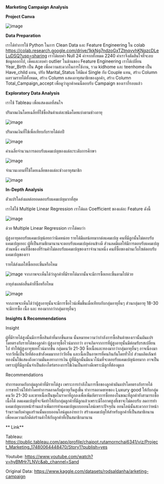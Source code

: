 **Marketing Campaign Analysis**

**Project Canva**

![image](https://github.com/user-attachments/assets/60b17cfc-e4e5-4a5a-ba50-0c53f00a52aa)

**Data Preparation**

เราได้ทำการใช้ Python ในการ Clean Data และ Feature Engineering ใน colab https://colab.research.google.com/drive/1kkNg7ndzoGxTZtnqvvhKNqzcDLeLuDSQ?usp=sharing เราได้ผบค่า Null 24 ค่าจากทั้งหมด 2240 ค่าเราจึงตัดสินใจที่จะลบข้อมูลออกไป, เช็คและลบค่า outlier
ในด้านของ Feature Engineering เราได้เปลี่ยน Year_Birth เป็น Age เพื่อความสะดวกในการใช้งาน, รวม kidhome และ teenhome เป็น Have_child แทน, ปรับ Marital_Status ให้มีแค่ Single กับ Couple แทน, สร้าง Column ผลรวมรายได้ทั้งหมด, สร้าง Column แสดงอายุสมาชิกของลูกค้า, สร้าง Column Total_Campaign_accept เพื่อดูว่าลูกค้าคนนี้ตอบรับ Campaign ของเรากี่รอบแล้ว

**Exploratory Data Analysis**

   เราใช้ Tableau เพื่อแสดงผลที่สนใจ

ปริมาณเงินโดยเฉลี่ยที่ใช้ซื้อสินค้าแต่ละชนิดโดยแบ่งตามช่วงอายุ

![image](https://github.com/user-attachments/assets/8ca8ba25-4c1c-4d8b-b732-8c3c5daf35c6)

ปริมาณเงินที่ใช้เพื่อเทียบกับรายได้ต่อปี

![image](https://github.com/user-attachments/assets/0b5db1fa-aac1-4498-aa12-26c4619fc1ee)

ค่าเฉลี่ยจำนวนการตอบรับแคมเปญของแต่ละระดับการศึกษา

![image](https://github.com/user-attachments/assets/22cddcfa-3784-420a-8313-305b829123d5)

จำนวนเงอนที่ใช้โดยเฉลี่ยของแต่ละช่วงอายุสมาชิก

![image](https://github.com/user-attachments/assets/78de471b-9c11-4830-b17c-156ce381c97d)

**In-Depth Analysis**

  ตัวแปรใดส่งผลต่อยอดตอบรับแคมเปญมากที่สุด

เราได้ใช้ Multiple Linear Regression เราได้ผล Coefficient ของแต่ละ Feature ดังนี้

![image](https://github.com/user-attachments/assets/7cb7d72f-a03a-494f-bbe1-ec60507ee04a)

  ด้วย Multiple Linear Regression เราได้พบว่า

ผู้สูงอายุตอบรับแคมเปญน้อยกว่านิดหน่อย
รายได้มีผลน้อยมากต่อแคมเปญ
คนที่มีลูกนั้นไม่ตอบรับแคมเปญเยอะ
ผู้ที่เป็นสามชิกมานานจะตอบรับแคมเปญค่อนข้างดี
ส่วนลดมีผลให้มีการตอบรับแคมเปญส่วนหนึ่ง
คนที่ซื้อของที่ร้านค้าไม่ตอบรับแคมเปญของเราจำนวนหนึ่ง
คนที่ซื้อของผ่านเว็บไซต์ตอบรับแคมเปญของเรา


   รายได้ส่งผลให้ซื้อเยอะขึ้นหรือไหม

![image](https://github.com/user-attachments/assets/2e4753f2-cccc-4801-947b-5b8be317f499)
จากภาพจะเห็นได้ว่าลูกค้าที่มีรายได้มากนั้นจะมีการซื้อเยอะขึ้นตามไปด้วย


   อายุส่งผลต่อสิ้นค้าที่ซื้อหรือไหม

![image](https://github.com/user-attachments/assets/089c38b1-c22c-4ee5-87a1-412d0378e80f)

จากภาพจะเห็นได้ว่าผู้สูงอายุนั้นจะมีการซื้อไวน์เพื่มขึ้นเมื่อเทียบกับกลุ่มอายุอื่นๆ ส่วนกลุ่มอายุ 18-30 จะมีการซื้อ เนื้อ และ ทองมากกว่ากลุ่มอายุอื่นๆ

**Insights & Recommendations**

   Insight

ผู้ที่มีรายได้สูงนั้นมีการซื้อสินค้าที่มากขึ้นตาม นั้นหมายความว่ากำลังการซื้อสินค้าของเรานั้นผันแปรโดยตรงกับรายได้ของลูกค้า
ผู้สูงอายุซื้อไวน์มากกว่า อาจเกิดจากการที่ผู้สูงอายุนั้นมีต่อมรับรสเปลี่ยนไป ทำให้ผู้สูงอายุชอยไวน์มากขึ้น
กลุ่มคนวัย 21-30 ซื้อเนื้อและทองมากว่ากลุ่มอายุอื่นๆ อาจเนื่องมาจากวัยนี้เป็นวัยที่ต้องเข้าสังคมมากกว่าวัยอื่น และเนื้อเป็นอาหารที่คนกินกันโดยทั่วไป ส่วนผลิตภัณท์ทองนั้นใช้แสดงถึงความมั่นคงทางการเงิน
ผู้ที่มีลูกนั้นมีแนวโน้มที่จะตอบรับแคมเปญน้อยมาก อาจเป็นเพราะผู้ที่มีลูกนั้นจำเป็นต้องไตร่ตรองการใช้เงินเป็นอย่างดีเพราะมีลูกที่ต้องดูแล

   Recommendations

ทำการตลาดกับกลุ่มลูกค้าที่มีรายได้สูง เพราะการกำลังในการซื้อของลูกค้าผันแปรโดยตรงกับรายได้
การขายไวน์ให้ทำโดยทำการตลาดกับผู้อายุเริ่มสูงขึ้น
ทำการตลาดขายของ Luxury good ให้กับกลุ่มคนวัย 21-30 และขายเนื้อเป็นชุดในราคาที่ถูกลงเพื่อเพิ่มอัตราการซื้อทองในขณะที่ลูกค้ายังสามารถซื้อเนื้อได้
ลดแคมเปญที่จะจัดทำให้กับกลุ่มลูกค้าที่มีลูกแล้วเพราะมีโอกาศสูงที่เขาจะไม่ตอบรับ
ลดการทำแคมเปญแบบหน้าร้านแล้วเพิ่มการทำแคมเปญแบบออนไลน์เพราะปัจจุบัน ออนไลน์นั้นสะดวกกว่าหน้าร้านรวมกับค่าดูแลร้านนั้นแบบออนไลน์ดูแลง่ายกว่า
สร้างแคมเปญให้สำหรับลูกค้าที่เป็นสมาชิกนานเพื่อคงความภักดีต่อร้านค้าให้กับลูกค้าที่เป็นสมาชิกมานาน

  ** Link**

Tableau: https://public.tableau.com/app/profile/chaipot.rutamornchai6341/viz/Project_Marketing_17480064448470/Story1?publish=yes

Youtube: https://www.youtube.com/watch?v=hyBMHr7LNVc&ab_channel=Sand

Original Data: https://www.kaggle.com/datasets/rodsaldanha/arketing-campaign
